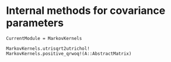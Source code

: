 # Internal methods for covariance parameters 

```@meta
CurrentModule = MarkovKernels
```


```@docs
MarkovKernels.utrisqrt2utrichol!
MarkovKernels.positive_qrwoq!(A::AbstractMatrix)
```